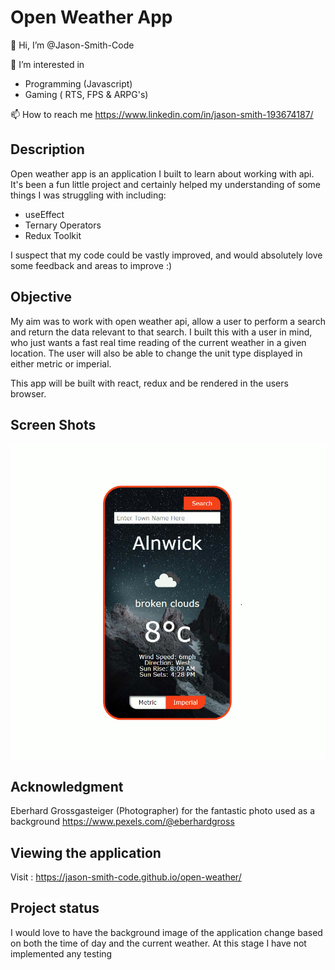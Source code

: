 # Open Weather App

👋 Hi, I’m @Jason-Smith-Code

👀 I’m interested in 
- Programming (Javascript)
- Gaming ( RTS, FPS & ARPG's)

📫 How to reach me 
https://www.linkedin.com/in/jason-smith-193674187/


## Description

Open weather app is an application I built to learn about working with api.
It's been a fun little project and certainly helped my understanding of some things I was struggling with including:
- useEffect
- Ternary Operators
- Redux Toolkit

I suspect that my code could be vastly improved, and would absolutely love some feedback and areas to improve :)

## Objective

My aim was to work with open weather api, allow a user to perform a search and return the data relevant to that search.
I built this with a user in mind, who just wants a fast real time reading of the current weather in a given location.
The user will also be able to change the unit type displayed in either metric or imperial.

This app will be built with react, redux and be rendered in the users browser.

## Screen Shots

![A test image](src/screenshot.jpg)

## Acknowledgment

Eberhard Grossgasteiger (Photographer) for the fantastic photo used as a background
https://www.pexels.com/@eberhardgross


## Viewing the application

Visit : https://jason-smith-code.github.io/open-weather/


## Project status

I would love to have the background image of the application change based on both the time of day and the current weather.
At this stage I have not implemented any testing
